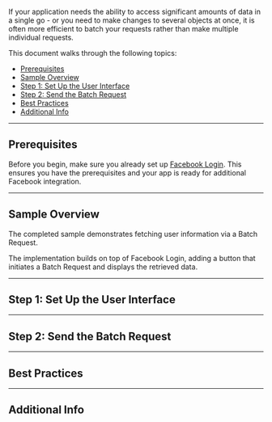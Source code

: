 If your application needs the ability to access significant amounts of data in a single go - or you need to make changes to several objects at once, it is often more efficient to batch your requests rather than make multiple individual requests.

This document walks through the following topics:

* [Prerequisites](#1)
* [Sample Overview](#2)
* [Step 1: Set Up the User Interface](#3)
* [Step 2: Send the Batch Request](#4)
* [Best Practices](#5)
* [Additional Info](#6)

---

## Prerequisites

Before you begin, make sure you already set up [Facebook Login](#). This ensures you have the prerequisites and your app is ready for additional Facebook integration.

---

## Sample Overview


The completed sample demonstrates fetching user information via a Batch Request.

The implementation builds on top of Facebook Login, adding a button that initiates a Batch Request and displays the retrieved data.

---

## Step 1: Set Up the User Interface

---

## Step 2: Send the Batch Request

---

## Best Practices
---

## Additional Info
